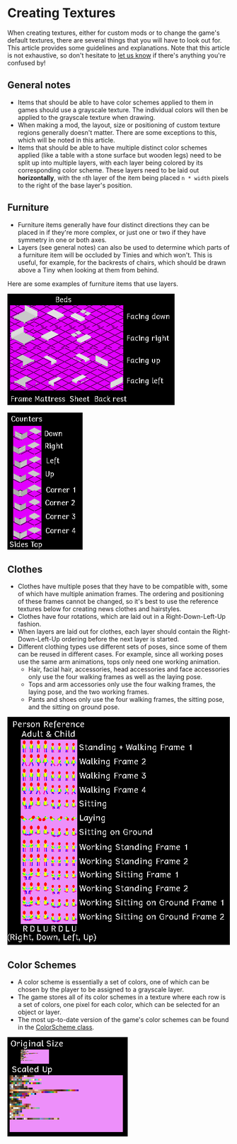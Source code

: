 ﻿# Creating Textures
When creating textures, either for custom mods or to change the game's default textures, there are several things that you will have to look out for. This article provides some guidelines and explanations. Note that this article is not exhaustive, so don't hesitate to [let us know](https://ellpeck.de/discord) if there's anything you're confused by!

## General notes
- Items that should be able to have color schemes applied to them in games should use a grayscale texture. The individual colors will then be applied to the grayscale texture when drawing.
- When making a mod, the layout, size or positioning of custom texture regions generally doesn't matter. There are some exceptions to this, which will be noted in this article.
- Items that should be able to have multiple distinct color schemes applied (like a table with a stone surface but wooden legs) need to be split up into multiple layers, with each layer being colored by its corresponding color scheme. These layers need to be laid out **horizontally**, with the `n`th layer of the item being placed `n * width` pixels to the right of the base layer's position.

## Furniture
- Furniture items generally have four distinct directions they can be placed in if they're more complex, or just one or two if they have symmetry in one or both axes.
- Layers (see general notes) can also be used to determine which parts of a furniture item will be occluded by Tinies and which won't. This is useful, for example, for the backrests of chairs, which should be drawn above a Tiny when looking at them from behind.

Here are some examples of furniture items that use layers.

![](../media/beds.png)

![](../media/counters.png)

## Clothes
- Clothes have multiple poses that they have to be compatible with, some of which have multiple animation frames. The ordering and positioning of these frames cannot be changed, so it's best to use the reference textures below for creating news clothes and hairstyles.
- Clothes have four rotations, which are laid out in a Right-Down-Left-Up fashion.
- When layers are laid out for clothes, each layer should contain the Right-Down-Left-Up ordering before the next layer is started.
- Different clothing types use different sets of poses, since some of them can be reused in different cases. For example, since all working poses use the same arm animations, tops only need one working animation.
  - Hair, facial hair, accessories, head accessories and face accessories only use the four walking frames as well as the laying pose.
  - Tops and arm accessories only use the four walking frames, the laying pose, and the two working frames.
  - Pants and shoes only use the four walking frames, the sitting pose, and the sitting on ground pose.

![](../media/person.png)

## Color Schemes
- A color scheme is essentially a set of colors, one of which can be chosen by the player to be assigned to a grayscale layer.
- The game stores all of its color schemes in a texture where each row is a set of colors, one pixel for each color, which can be selected for an object or layer.
- The most up-to-date version of the game's color schemes can be found in the [ColorScheme class](xref:TinyLife.Utilities.ColorScheme).

![](../media/color_schemes.png)
